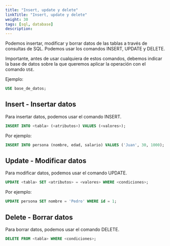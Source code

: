 ```yaml
---
title: "Insert, update y delete"
linkTitle: "Insert, update y delete"
weight: 30 
tags: [sql, database]
description:  
---
```


Podemos insertar, modificar y borrar datos de las tablas a través de consultas de SQL. Podemos usar los comandos INSERT, UPDATE y DELETE.

Importante, antes de usar cualquiera de estos comandos, debemos indicar la base de datos sobre la que queremos aplicar la operación con el comando `USE`.

Ejemplo:
```sql
USE base_de_datos;
```

## Insert - Insertar datos
Para insertar datos, podemos usar el comando INSERT.

```sql
INSERT INTO <tabla> (<atributos>) VALUES (<valores>);
```

Por ejemplo:
```sql
INSERT INTO persona (nombre, edad, salario) VALUES ('Juan', 30, 1000);
```


## Update - Modificar datos
Para modificar datos, podemos usar el comando UPDATE.

```sql
UPDATE <tabla> SET <atributos> = <valores> WHERE <condiciones>;
```

Por ejemplo:
```sql
UPDATE persona SET nombre = 'Pedro' WHERE id = 1;
```

## Delete - Borrar datos
Para borrar datos, podemos usar el comando DELETE.

```sql
DELETE FROM <tabla> WHERE <condiciones>;
```